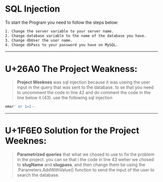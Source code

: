 # SQL Injection 
To start the Program you need to follow the steps below:
```bash
1. Change the server variable to your server name.
2. Change database variable to the name of the database you have.
3. Change dbUser the user name.
4. Change dbPass to your password you have on MySQL.  
```
______________________________________________________________________________________________________________
# U+26A0 The Project Weakness:
> **Project Weeknes** was sql injection because it was useing the user input in the query that was sent to the database. to se that you need to 
uncomment the code in line 42 and do comment the code in the line below it (43). use the following sql injection 
```bash
omar' or 1=1-- 
```
_______________________________________________________________________________________________________________________
# U+1F6E0 Solution for the Project Weeknes:
> **Parametrized queries** that what we chosed to use to fix the problem in the project. you can se that i the code in line 43 weher we chosed to 
**slugName** and **slugpass**, and then change them be using the .Parameters.AddWithValue() function to send the input of the user to search the database.
